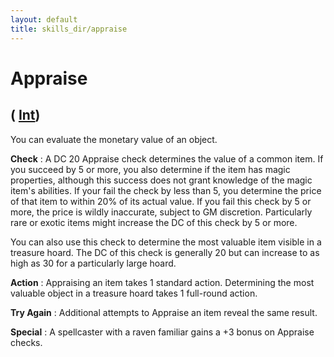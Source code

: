```yaml
---
layout: default
title: skills_dir/appraise
---
```

# Appraise

## ( [Int](../../gettingStarted#_intelligence))

You can evaluate the monetary value of an object.

**Check** : A DC 20 Appraise check determines the value of a common item. If you succeed by 5 or more, you also determine if the item has magic properties, although this success does not grant knowledge of the magic item's abilities. If your fail the check by less than 5, you determine the price of that item to within 20% of its actual value. If you fail this check by 5 or more, the price is wildly inaccurate, subject to GM discretion. Particularly rare or exotic items might increase the DC of this check by 5 or more.

You can also use this check to determine the most valuable item visible in a treasure hoard. The DC of this check is generally 20 but can increase to as high as 30 for a particularly large hoard.

**Action** : Appraising an item takes 1 standard action. Determining the most valuable object in a treasure hoard takes 1 full-round action.

**Try Again** : Additional attempts to Appraise an item reveal the same result.

**Special** : A spellcaster with a raven familiar gains a +3 bonus on Appraise checks.

